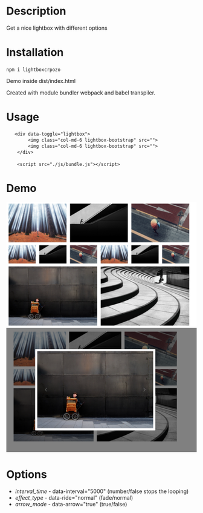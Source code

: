 # Description

Get a nice lightbox with different options

# Installation

`npm i lightboxcrpozo`

Demo inside dist/index.html

Created with module bundler webpack and babel transpiler. 

# Usage

```
   <div data-toggle="lightbox">
        <img class="col-md-6 lightbox-bootstrap" src="">
        <img class="col-md-6 lightbox-bootstrap" src="">
    </div>

    <script src="./js/bundle.js"></script>
```

# Demo
<img src="demo/images/demo.PNG">
<img src="demo/images/demo2.PNG">


# Options

* *interval_time* -  data-interval="5000" (number/false stops the looping)
* *effect_type* - data-ride="normal" (fade/normal)
* *arrow_mode* - data-arrow="true" (true/false)
 